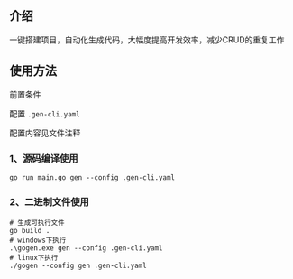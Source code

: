 ## 介绍
一键搭建项目，自动化生成代码，大幅度提高开发效率，减少CRUD的重复工作

## 使用方法

前置条件

配置 `.gen-cli.yaml`

配置内容见文件注释

### 1、源码编译使用
```shell
go run main.go gen --config .gen-cli.yaml
```

### 2、二进制文件使用
```shell
# 生成可执行文件
go build .
# windows下执行
.\gogen.exe gen --config .gen-cli.yaml
# linux下执行
./gogen --config gen .gen-cli.yaml
```